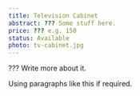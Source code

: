 ```yaml
---
title: Television Cabinet
abstract: ??? Some stuff here.
price: ??? e.g. 150
status: Available
photo: tv-cabinet.jpg
---
```

??? Write more about it.

Using paragraphs like this if required.
